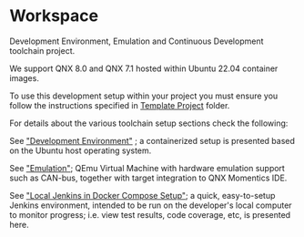 # Workspace

Development Environment, Emulation and Continuous Development toolchain project.

We support QNX 8.0 and QNX 7.1 hosted within Ubuntu 22.04 container images.

To use this development setup within your project you must ensure you follow the
instructions specified in [Template Project](template-project/) folder.

For details about the various toolchain setup sections check the following:

See ["Development Environment"](dev/) ; a containerized setup is presented
based on the Ubuntu host operating system.

See ["Emulation"](emulation); QEmu Virtual Machine with hardware emulation
support such as CAN-bus, together with target integration to QNX Momentics IDE.

See ["Local Jenkins in Docker Compose Setup"](ci/jenkins/); a quick,
easy-to-setup Jenkins environment, intended to be run on the developer's local
computer to monitor progress; i.e. view test results, code coverage, etc, is
presented here.

